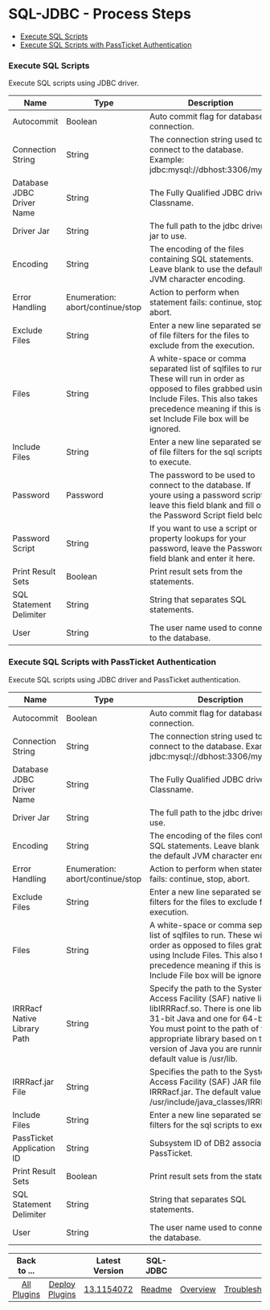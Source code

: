 
# SQL-JDBC - Process Steps

* [Execute SQL Scripts](#execute-sql-scripts)
* [Execute SQL Scripts with PassTicket Authentication](#execute-sql-scripts-with-passticket-authentication)


### Execute SQL Scripts

Execute SQL scripts using JDBC driver.


| Name                      | Type                             | Description                                                                                                                                                                                                            | Required |
|---------------------------|----------------------------------|------------------------------------------------------------------------------------------------------------------------------------------------------------------------------------------------------------------------|----------|
| Autocommit                | Boolean                          | Auto commit flag for database connection.                                                                                                                                                                              | No       |
| Connection String         | String                           | The connection string used to connect to the database. Example: jdbc:mysql://dbhost:3306/mydb                                                                                                                          | Yes      |
| Database JDBC Driver Name | String                           | The Fully Qualified JDBC driver Classname.                                                                                                                                                                             | Yes      |
| Driver Jar                | String                           | The full path to the jdbc driver jar to use.                                                                                                                                                                           | Yes      |
| Encoding                  | String                           | The encoding of the files containing SQL statements. Leave blank to use the default JVM character encoding.                                                                                                            | No       |
| Error Handling            | Enumeration: abort/continue/stop | Action to perform when statement fails: continue, stop, abort.                                                                                                                                                         | Yes      |
| Exclude Files             | String                           | Enter a new line separated set of file filters for the files to exclude from the execution.                                                                                                                            | No       |
| Files                     | String                           | A white-space or comma separated list of sqlfiles to run. These will run in order as opposed to files grabbed using Include Files. This also takes precedence meaning if this is set Include File box will be ignored. | No       |
| Include Files             | String                           | Enter a new line separated set of file filters for the sql scripts to execute.                                                                                                                                         | No       |
| Password                  | Password                         | The password to be used to connect to the database. If youre using a password script, leave this field blank and fill out the Password Script field below.                                                             | No       |
| Password Script           | String                           | If you want to use a script or property lookups for your password, leave the Password field blank and enter it here.                                                                                                   | No       |
| Print Result Sets         | Boolean                          | Print result sets from the statements.                                                                                                                                                                                 | No       |
| SQL Statement Delimiter   | String                           | String that separates SQL statements.                                                                                                                                                                                  | Yes      |
| User                      | String                           | The user name used to connect to the database.                                                                                                                                                                         | Yes      |

### Execute SQL Scripts with PassTicket Authentication

Execute SQL scripts using JDBC driver and PassTicket authentication.


| Name                        | Type                             | Description                                                                                                                                                                                                                                                                          | Required |
|-----------------------------|----------------------------------|--------------------------------------------------------------------------------------------------------------------------------------------------------------------------------------------------------------------------------------------------------------------------------------|----------|
| Autocommit                  | Boolean                          | Auto commit flag for database connection.                                                                                                                                                                                                                                            | No       |
| Connection String           | String                           | The connection string used to connect to the database. Example: jdbc:mysql://dbhost:3306/mydb                                                                                                                                                                                        | Yes      |
| Database JDBC Driver Name   | String                           | The Fully Qualified JDBC driver Classname.                                                                                                                                                                                                                                           | Yes      |
| Driver Jar                  | String                           | The full path to the jdbc driver jar to use.                                                                                                                                                                                                                                         | Yes      |
| Encoding                    | String                           | The encoding of the files containing SQL statements. Leave blank to use the default JVM character encoding.                                                                                                                                                                          | No       |
| Error Handling              | Enumeration: abort/continue/stop | Action to perform when statement fails: continue, stop, abort.                                                                                                                                                                                                                       | Yes      |
| Exclude Files               | String                           | Enter a new line separated set of file filters for the files to exclude from the execution.                                                                                                                                                                                          | No       |
| Files                       | String                           | A white-space or comma separated list of sqlfiles to run. These will run in order as opposed to files grabbed using Include Files. This also takes precedence meaning if this is set Include File box will be ignored.                                                               | No       |
| IRRRacf Native Library Path | String                           | Specify the path to the System Access Facility (SAF) native library, libIRRRacf.so. There is one library for 31-bit Java and one for 64-bit Java. You must point to the path of the appropriate library based on the version of Java you are running. The default value is /usr/lib. | Yes      |
| IRRRacf.jar File            | String                           | Specifies the path to the System Access Facility (SAF) JAR file, IRRRacf.jar. The default value is /usr/include/java\_classes/IRRRacf.jar.                                                                                                                                           | Yes      |
| Include Files               | String                           | Enter a new line separated set of file filters for the sql scripts to execute.                                                                                                                                                                                                       | No       |
| PassTicket Application ID   | String                           | Subsystem ID of DB2 associated with PassTicket.                                                                                                                                                                                                                                      | Yes      |
| Print Result Sets           | Boolean                          | Print result sets from the statements.                                                                                                                                                                                                                                               | No       |
| SQL Statement Delimiter     | String                           | String that separates SQL statements.                                                                                                                                                                                                                                                | Yes      |
| User                        | String                           | The user name used to connect to the database.                                                                                                                                                                                                                                       | Yes      |



|          Back to ...          |                                |                                                    Latest Version                                                     |      SQL-JDBC       |||||
|:-----------------------------:|:------------------------------:|:---------------------------------------------------------------------------------------------------------------------:|:-------------------:| :---: | :---: | :---: | :---: |
| [All Plugins](../../index.md) | [Deploy Plugins](../README.md) | [13.1154072](https://raw.githubusercontent.com/UrbanCode/IBM-UCD-PLUGINS/main/files/SQL-JDBC/ucd-SQL-JDBC-13.1154072.zip) | [Readme](README.md) |[Overview](overview.md)|[Troubleshooting](troubleshooting.md)|[Usage](usage.md)|[Downloads](downloads.md)|
